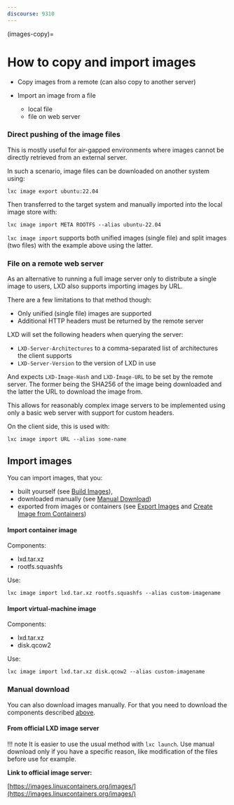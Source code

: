```yaml
---
discourse: 9310
---
```


(images-copy)=
# How to copy and import images

- Copy images from a remote (can also copy to another server)
- Import an image from a file

  - local file
  - file on web server


### Direct pushing of the image files

This is mostly useful for air-gapped environments where images cannot be
directly retrieved from an external server.

In such a scenario, image files can be downloaded on another system using:

    lxc image export ubuntu:22.04

Then transferred to the target system and manually imported into the
local image store with:

    lxc image import META ROOTFS --alias ubuntu-22.04

`lxc image import` supports both unified images (single file) and split
images (two files) with the example above using the latter.

### File on a remote web server

As an alternative to running a full image server only to distribute a
single image to users, LXD also supports importing images by URL.

There are a few limitations to that method though:

- Only unified (single file) images are supported
- Additional HTTP headers must be returned by the remote server

LXD will set the following headers when querying the server:

- `LXD-Server-Architectures` to a comma-separated list of architectures the client supports
- `LXD-Server-Version` to the version of LXD in use

And expects `LXD-Image-Hash` and `LXD-Image-URL` to be set by the remote server.
The former being the SHA256 of the image being downloaded and the latter
the URL to download the image from.

This allows for reasonably complex image servers to be implemented using
only a basic web server with support for custom headers.

On the client side, this is used with:

    lxc image import URL --alias some-name


## Import images
You can import images, that you:

- built yourself (see [Build Images](#build-images)),
- downloaded manually (see [Manual Download](#manual-download))
- exported from images or containers (see [Export Images](#export-images) and [Create Image from Containers](#create-image-from-containers))

#### Import container image

Components:

- lxd.tar.xz
- rootfs.squashfs

Use:

	lxc image import lxd.tar.xz rootfs.squashfs --alias custom-imagename


#### Import virtual-machine image

Components:

- lxd.tar.xz
- disk.qcow2

Use:

	lxc image import lxd.tar.xz disk.qcow2 --alias custom-imagename


### Manual download
You can also download images manually. For that you need to download the components described [above](#import-images).

#### From official LXD image server

!!! note
    It is easier to use the usual method with `lxc launch`. Use manual download only if you have a specific reason, like modification of the files before use for example.

**Link to official image server:**

[https://images.linuxcontainers.org/images/](https://images.linuxcontainers.org/images/)
